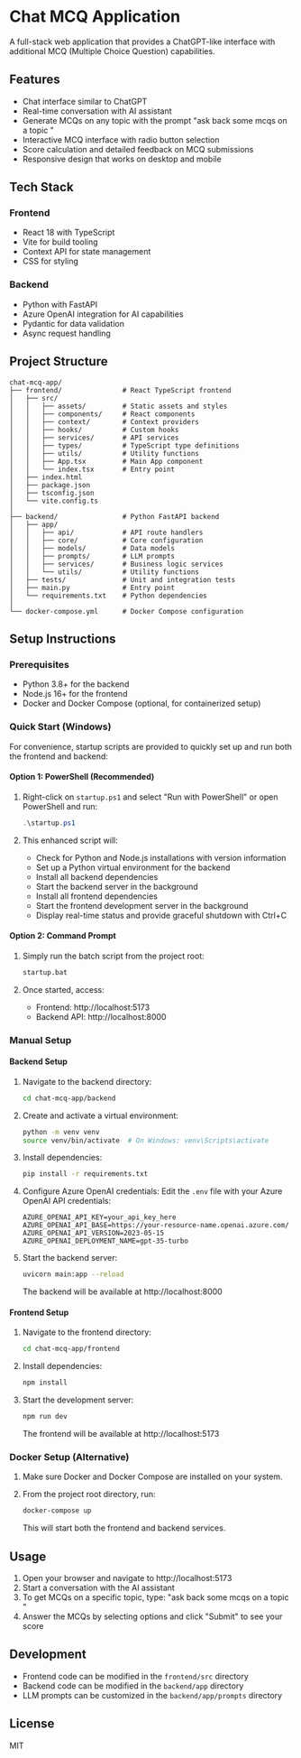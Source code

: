 # Chat MCQ Application

A full-stack web application that provides a ChatGPT-like interface with additional MCQ (Multiple Choice Question) capabilities.

## Features

- Chat interface similar to ChatGPT
- Real-time conversation with AI assistant
- Generate MCQs on any topic with the prompt "ask back some mcqs on a topic <topic>"
- Interactive MCQ interface with radio button selection
- Score calculation and detailed feedback on MCQ submissions
- Responsive design that works on desktop and mobile

## Tech Stack

### Frontend
- React 18 with TypeScript
- Vite for build tooling
- Context API for state management
- CSS for styling

### Backend
- Python with FastAPI
- Azure OpenAI integration for AI capabilities
- Pydantic for data validation
- Async request handling

## Project Structure

```
chat-mcq-app/
├── frontend/               # React TypeScript frontend
│   ├── src/
│   │   ├── assets/         # Static assets and styles
│   │   ├── components/     # React components
│   │   ├── context/        # Context providers
│   │   ├── hooks/          # Custom hooks
│   │   ├── services/       # API services
│   │   ├── types/          # TypeScript type definitions
│   │   ├── utils/          # Utility functions
│   │   ├── App.tsx         # Main App component
│   │   └── index.tsx       # Entry point
│   ├── index.html
│   ├── package.json
│   ├── tsconfig.json
│   └── vite.config.ts
│
├── backend/                # Python FastAPI backend
│   ├── app/
│   │   ├── api/            # API route handlers
│   │   ├── core/           # Core configuration
│   │   ├── models/         # Data models
│   │   ├── prompts/        # LLM prompts
│   │   ├── services/       # Business logic services
│   │   └── utils/          # Utility functions
│   ├── tests/              # Unit and integration tests
│   ├── main.py             # Entry point
│   └── requirements.txt    # Python dependencies
│
└── docker-compose.yml      # Docker Compose configuration
```

## Setup Instructions

### Prerequisites
- Python 3.8+ for the backend
- Node.js 16+ for the frontend
- Docker and Docker Compose (optional, for containerized setup)

### Quick Start (Windows)

For convenience, startup scripts are provided to quickly set up and run both the frontend and backend:

#### Option 1: PowerShell (Recommended)
1. Right-click on `startup.ps1` and select "Run with PowerShell" or open PowerShell and run:
   ```powershell
   .\startup.ps1
   ```
   
2. This enhanced script will:
   - Check for Python and Node.js installations with version information
   - Set up a Python virtual environment for the backend
   - Install all backend dependencies
   - Start the backend server in the background
   - Install all frontend dependencies
   - Start the frontend development server in the background
   - Display real-time status and provide graceful shutdown with Ctrl+C

#### Option 2: Command Prompt
1. Simply run the batch script from the project root:
   ```bash
   startup.bat
   ```

3. Once started, access:
   - Frontend: http://localhost:5173
   - Backend API: http://localhost:8000

### Manual Setup

#### Backend Setup

1. Navigate to the backend directory:
   ```bash
   cd chat-mcq-app/backend
   ```

2. Create and activate a virtual environment:
   ```bash
   python -m venv venv
   source venv/bin/activate  # On Windows: venv\Scripts\activate
   ```

3. Install dependencies:
   ```bash
   pip install -r requirements.txt
   ```

4. Configure Azure OpenAI credentials:
   Edit the `.env` file with your Azure OpenAI API credentials:
   ```
   AZURE_OPENAI_API_KEY=your_api_key_here
   AZURE_OPENAI_API_BASE=https://your-resource-name.openai.azure.com/
   AZURE_OPENAI_API_VERSION=2023-05-15
   AZURE_OPENAI_DEPLOYMENT_NAME=gpt-35-turbo
   ```

5. Start the backend server:
   ```bash
   uvicorn main:app --reload
   ```
   The backend will be available at http://localhost:8000

#### Frontend Setup

1. Navigate to the frontend directory:
   ```bash
   cd chat-mcq-app/frontend
   ```

2. Install dependencies:
   ```bash
   npm install
   ```

3. Start the development server:
   ```bash
   npm run dev
   ```
   The frontend will be available at http://localhost:5173

### Docker Setup (Alternative)

1. Make sure Docker and Docker Compose are installed on your system.

2. From the project root directory, run:
   ```bash
   docker-compose up
   ```
   This will start both the frontend and backend services.

## Usage

1. Open your browser and navigate to http://localhost:5173
2. Start a conversation with the AI assistant
3. To get MCQs on a specific topic, type: "ask back some mcqs on a topic <topic>"
4. Answer the MCQs by selecting options and click "Submit" to see your score

## Development

- Frontend code can be modified in the `frontend/src` directory
- Backend code can be modified in the `backend/app` directory
- LLM prompts can be customized in the `backend/app/prompts` directory

## License

MIT